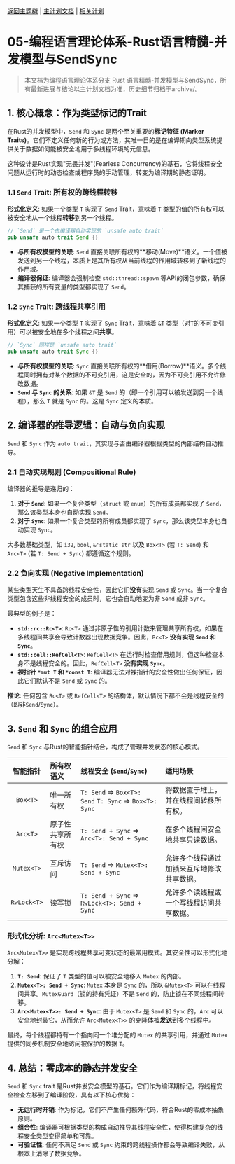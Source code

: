 [返回主题树](../../00-主题树与内容索引.md) | [主计划文档](../../00-形式化架构理论统一计划.md) | [相关计划](../../递归合并计划.md)

# 05-编程语言理论体系-Rust语言精髓-并发模型与SendSync

> 本文档为编程语言理论体系分支 Rust 语言精髓-并发模型与SendSync，所有最新进展与结论以主计划文档为准，历史细节归档于archive/。

## 1. 核心概念：作为类型标记的Trait

在Rust的并发模型中，`Send` 和 `Sync` 是两个至关重要的**标记特征 (Marker Traits)**。它们不定义任何新的行为或方法，其唯一目的是在编译期向类型系统提供关于数据如何能被安全地用于多线程环境的元信息。

这种设计是Rust实现"无畏并发"(Fearless Concurrency)的基石，它将线程安全问题从运行时的动态检查或程序员的手动管理，转变为编译期的静态证明。

### 1.1 `Send` Trait: 所有权的跨线程转移

**形式化定义**: 如果一个类型 `T` 实现了 `Send` Trait，意味着 `T` 类型的值的所有权可以被安全地从一个线程**转移**到另一个线程。

```rust
// `Send` 是一个由编译器自动实现的 `unsafe auto trait`
pub unsafe auto trait Send {}
```

- **与所有权模型的关联**: `Send` 直接关联所有权的**移动(Move)**语义。一个值被发送到另一个线程，本质上是其所有权从当前线程的作用域转移到了新线程的作用域。
- **编译器保证**: 编译器会强制检查 `std::thread::spawn` 等API的闭包参数，确保其捕获的所有变量的类型都实现了 `Send`。

### 1.2 `Sync` Trait: 跨线程共享引用

**形式化定义**: 如果一个类型 `T` 实现了 `Sync` Trait，意味着 `&T` 类型（对`T`的不可变引用）可以被安全地在多个线程之间**共享**。

```rust
// `Sync` 同样是 `unsafe auto trait`
pub unsafe auto trait Sync {}
```

- **与所有权模型的关联**: `Sync` 直接关联所有权的**借用(Borrow)**语义。多个线程同时拥有对某个数据的不可变引用，这是安全的，因为不可变引用不允许修改数据。
- **`Send` 与 `Sync` 的关系**: 如果 `&T` 是 `Send` 的（即一个引用可以被发送到另一个线程），那么 `T` 就是 `Sync` 的。这是 `Sync` 定义的本质。

## 2. 编译器的推导逻辑：自动与负向实现

`Send` 和 `Sync` 作为 `auto trait`，其实现与否由编译器根据类型的内部结构自动推导。

### 2.1 自动实现规则 (Compositional Rule)

编译器的推导是递归的：

1. **对于 `Send`**: 如果一个复合类型（`struct` 或 `enum`）的所有成员都实现了 `Send`，那么该类型本身也自动实现 `Send`。
2. **对于 `Sync`**: 如果一个复合类型的所有成员都实现了 `Sync`，那么该类型本身也自动实现 `Sync`。

大多数基础类型，如 `i32`, `bool`, `&'static str` 以及 `Box<T>` (若 `T: Send`) 和 `Arc<T>` (若 `T: Send + Sync`) 都遵循这个规则。

### 2.2 负向实现 (Negative Implementation)

某些类型天生不具备跨线程安全性，因此它们**没有**实现 `Send` 或 `Sync`。当一个复合类型包含这些非线程安全的成员时，它也会自动地变为非 `Send` 或非 `Sync`。

最典型的例子是：

- **`std::rc::Rc<T>`**: `Rc<T>` 通过非原子性的引用计数来管理共享所有权，如果在多线程间共享会导致计数器出现数据竞争。因此，`Rc<T>` **没有实现 `Send` 和 `Sync`**。
- **`std::cell::RefCell<T>`**: `RefCell<T>` 在运行时检查借用规则，但这种检查本身不是线程安全的。因此，`RefCell<T>` **没有实现 `Sync`**。
- **裸指针 `*mut T` 和 `*const T`**: 编译器无法对裸指针的安全性做出任何保证，因此它们默认不是 `Send` 或 `Sync` 的。

**推论**: 任何包含 `Rc<T>` 或 `RefCell<T>` 的结构体，默认情况下都不会是线程安全的（即非`Send`/`Sync`）。

## 3. `Send` 和 `Sync` 的组合应用

`Send` 和 `Sync` 与Rust的智能指针结合，构成了管理并发状态的核心模式。

| 智能指针 | 所有权语义 | 线程安全 (`Send`/`Sync`) | 适用场景 |
|:---:|:---|:---|:---|
| `Box<T>` | 唯一所有权 | `T: Send` => `Box<T>: Send`  `T: Sync` => `Box<T>: Sync` | 将数据置于堆上，并在线程间转移所有权。 |
| `Arc<T>` | 原子性共享所有权 | `T: Send + Sync` => `Arc<T>: Send + Sync` | 在多个线程间安全地共享只读数据。 |
| `Mutex<T>`| 互斥访问 | `T: Send` => `Mutex<T>: Send + Sync` | 允许多个线程通过加锁来互斥地修改共享数据。 |
|`RwLock<T>`| 读写锁 | `T: Send + Sync` => `RwLock<T>: Send + Sync`| 允许多个读线程或一个写线程访问共享数据。|

### 形式化分析: `Arc<Mutex<T>>`

`Arc<Mutex<T>>` 是实现跨线程共享可变状态的最常用模式。其安全性可以形式化地分解：

1. **`T: Send`**: 保证了 `T` 类型的值可以被安全地移入 `Mutex` 的内部。
2. **`Mutex<T>: Send + Sync`**: `Mutex` 本身是 `Sync` 的，所以 `&Mutex<T>` 可以在线程间共享。`MutexGuard`（锁的持有凭证）不是 `Send` 的，防止锁在不同线程间转移。
3. **`Arc<Mutex<T>>: Send + Sync`**: 由于 `Mutex<T>` 是 `Send` 和 `Sync` 的，`Arc` 可以安全地封装它，从而允许 `Arc<Mutex<T>>` 的克隆体被**发送**到多个线程中。

最终，每个线程都持有一个指向同一个堆分配的 `Mutex` 的共享引用，并通过 `Mutex` 提供的同步机制安全地访问被保护的数据 `T`。

## 4. 总结：零成本的静态并发安全

`Send` 和 `Sync` trait 是Rust并发安全模型的基石。它们作为编译期标记，将线程安全检查左移到了编译阶段，具有以下核心优势：

- **无运行时开销**: 作为标记，它们不产生任何额外代码，符合Rust的零成本抽象原则。
- **组合性**: 编译器可根据类型的构成自动推导其线程安全性，使得构建复杂的线程安全类型变得简单和可靠。
- **可验证性**: 任何不满足 `Send` 或 `Sync` 约束的跨线程操作都会导致编译失败，从根本上消除了数据竞争。
